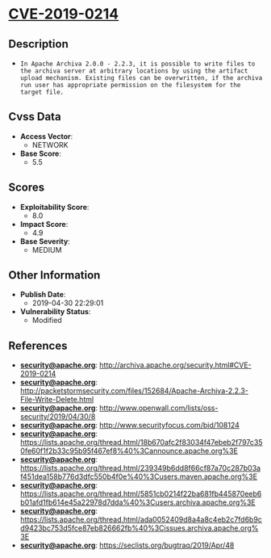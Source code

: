 
# [CVE-2019-0214](http://archiva.apache.org/security.html#CVE-2019-0214)

## Description

- `In Apache Archiva 2.0.0 - 2.2.3, it is possible to write files to the archiva server at arbitrary locations by using the artifact upload mechanism. Existing files can be overwritten, if the archiva run user has appropriate permission on the filesystem for the target file.`

## Cvss Data

- **Access Vector**:
  - NETWORK
- **Base Score**:
  - 5.5

## Scores

- **Exploitability Score**:
  - 8.0
- **Impact Score**:
  - 4.9
- **Base Severity**:
  - MEDIUM

## Other Information

- **Publish Date**:
  - 2019-04-30 22:29:01
- **Vulnerability Status**:
  - Modified

## References

- **security@apache.org**: http://archiva.apache.org/security.html#CVE-2019-0214
- **security@apache.org**: http://packetstormsecurity.com/files/152684/Apache-Archiva-2.2.3-File-Write-Delete.html
- **security@apache.org**: http://www.openwall.com/lists/oss-security/2019/04/30/8
- **security@apache.org**: http://www.securityfocus.com/bid/108124
- **security@apache.org**: https://lists.apache.org/thread.html/18b670afc2f83034f47ebeb2f797c350fe60f1f2b33c95b95f467ef8%40%3Cannounce.apache.org%3E
- **security@apache.org**: https://lists.apache.org/thread.html/239349b6dd8f66cf87a70c287b03af451dea158b776d3dfc550b4f0e%40%3Cusers.maven.apache.org%3E
- **security@apache.org**: https://lists.apache.org/thread.html/5851cb0214f22ba681fb445870eeb6b01afd1fb614e45a22978d7dda%40%3Cusers.archiva.apache.org%3E
- **security@apache.org**: https://lists.apache.org/thread.html/ada0052409d8a4a8c4eb2c7fd6b9cd9423bc753d5fce87eb826662fb%40%3Cissues.archiva.apache.org%3E
- **security@apache.org**: https://seclists.org/bugtraq/2019/Apr/48
